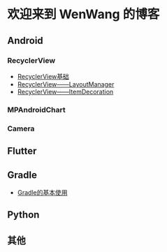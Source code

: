 # 欢迎来到 WenWang 的博客

## Android
### RecyclerView

 - [RecyclerView基础][1]
 - [RecyclerView——LayoutManager][2] 
 - [RecyclerView——ItemDecoration][3] 
### MPAndroidChart
### Camera

## Flutter

## Gradle
 - [Gradle的基本使用][4]
## Python

## 其他


  [1]: https://blog.csdn.net/ww897532167/article/details/85868622
  [2]: https://blog.csdn.net/ww897532167/article/details/85952498
  [3]: https://blog.csdn.net/ww897532167/article/details/86187058
  [4]: /gradle/gradle的简单使用.md
